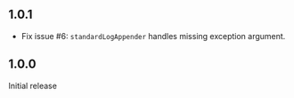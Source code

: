 1.0.1
-----

* Fix issue #6: `standardLogAppender` handles missing exception argument.

1.0.0
------

Initial release
